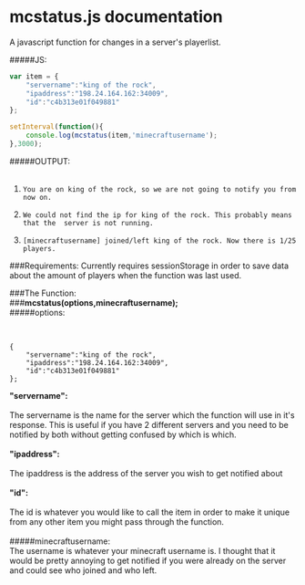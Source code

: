 # mcstatus.js documentation

A javascript function for changes in a server's playerlist. <br>

#####JS:

```js
var item = {
    "servername":"king of the rock",
    "ipaddress":"198.24.164.162:34009",
    "id":"c4b313e01f049881"
};

setInterval(function(){
    console.log(mcstatus(item,'minecraftusername');
},3000);
```

#####OUTPUT:<br><br>



1. `You are on king of the rock, so we are not going to notify you from now on.`

2. `We could not find the ip for king of the rock. This probably means that the  server is not running. `

3. `[minecraftusername] joined/left king of the rock. Now there is 1/25 players.`



###Requirements:
 Currently requires sessionStorage in order to save data about the 
 amount of players when the function was last used.

###The Function:
<br>
###**mcstatus(options,minecraftusername);**
<br>
#####options:<br><br>

```

{
    "servername":"king of the rock",
    "ipaddress":"198.24.164.162:34009",
    "id":"c4b313e01f049881"
};

```
**"servername":**
<br><br>
The servername is the name for the server which the function will use in it's response. This is useful if you have 2 different servers and you need to be notified by both without getting confused by which is which.
<br><br>
**"ipaddress":**
<br><br>
The ipaddress is the address of the server you wish to get notified about
<br><br>
**"id":**
<br><br>
The id is whatever you would like to call the item in order to make it unique from any other item you might pass through the function.
<br><br>
#####minecraftusername:
<br>
The username is whatever your minecraft username is. I thought that it would be pretty annoying to get notified if you were already on the server and could see who joined and who left.
<br>

